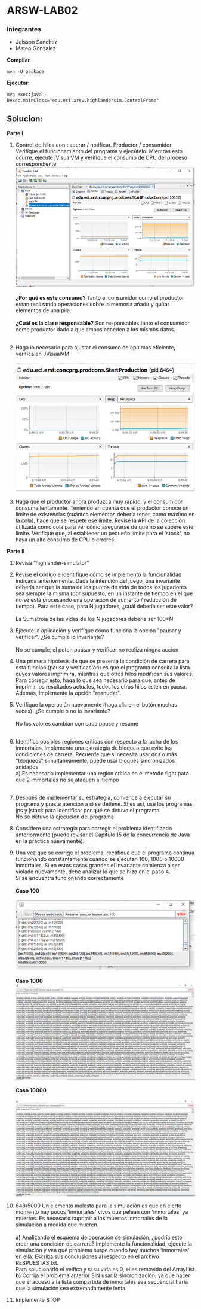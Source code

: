 # ARSW-LAB02

### Integrantes

- Jeisson Sanchez
- Mateo Gonzalez

**Compilar**

~~~
mvn -U package
~~~

**Ejecutar:**

~~~
mvn exec:java -Dexec.mainClass="edu.eci.arsw.highlandersim.ControlFrame"
~~~

## Solucion:

**Parte I**

1. Control de hilos con esperar / notificar. Productor / consumidor
Verifique el funcionamiento del programa y ejecútelo. Mientras esto ocurre, ejecute jVisualVM y verifique el consumo de CPU del proceso correspondiente. 
![img](img/1a.PNG) <br><br> **¿Por qué es este consumo?** Tanto el consumidor como el productor estan realizando operaciones sobre la memoria añadir y quitar elementos de una pila. <br><br>**¿Cuál es la clase responsable?** Son responsables tanto el consumidor como productor dado a que ambos acceden a los mismos datos. <br><br>

2. Haga lo necesario para ajustar el consumo de cpu mas eficiente, verifica en JVisualVM <br> <br>![img2](img/2a.PNG)
3. Haga que el productor ahora produzca muy rápido, y el consumidor consume lentamente. Teniendo en cuenta que el productor conoce un límite de existencias (cuántos elementos debería tener, como máximo en la cola), hace que se respete ese límite. Revise la API de la colección utilizada como cola para ver cómo asegurarse de que no se supere este límite. Verifique que, al establecer un pequeño límite para el 'stock', no haya un alto consumo de CPU o errores.

**Parte II**
1. Revisa “highlander-simulator”
2. Revise el código e identifique cómo se implementó la funcionalidad indicada anteriormente. Dada la intención del juego, una invariante debería ser que la suma de los puntos de vida de todos los jugadores sea siempre la misma (por supuesto, en un instante de tiempo en el que no se está procesando una operación de aumento / reducción de tiempo). Para este caso, para N jugadores, ¿cuál debería ser este valor? <br><br> La Sumatroia de las vidas de los N jugadores deberia ser 100*N

3. Ejecute la aplicación y verifique cómo funciona la opción "pausar y verificar". ¿Se cumple lo invariante? <br><br> No se cumple, el poton pausar y verificar no realiza ningna accion <br>
4. Una primera hipótesis de que se presenta la condición de carrera para esta función (pausa y verificación) es que el programa consulta la lista cuyos valores imprimirá, mientras que otros hilos modifican sus valores. Para corregir esto, haga lo que sea necesario para que, antes de imprimir los resultados actuales, todos los otros hilos estén en pausa. Además, implemente la opción "reanudar".
5. Verifique la operación nuevamente (haga clic en el botón muchas veces). ¿Se cumple o no la invariante? <br><br> No los valores cambian con cada pause y resume <br><br>
6. Identifica posibles regiones críticas con respecto a la lucha de los inmortales. Implemente una estrategia de bloqueo que evite las condiciones de carrera. Recuerde que si necesita usar dos o más "bloqueos" simultáneamente, puede usar bloques sincronizados anidados<br> a) Es necesario implementar una region critica en el metodo fight para que 2 immortales no se ataquen al tiempo <br><br>
7. Después de implementar su estrategia, comience a ejecutar su programa y preste atención a si se detiene. Si es así, use los programas jps y jstack para identificar por qué se detuvo el programa. <br> No se detuvo la ejecucion del programa
8. Considere una estrategia para corregir el problema identificado anteriormente (puede revisar el Capítulo 15 de la concurrencia de Java en la práctica nuevamente).
9. Una vez que se corrige el problema, rectifique que el programa continúa funcionando constantemente cuando se ejecutan 100, 1000 o 10000 inmortales. Si en estos casos grandes el invariante comienza a ser violado nuevamente, debe analizar lo que se hizo en el paso 4. <br> Si se encuentra funcionando correctamente <br><br> **Caso 100** <br><br> ![100](img/100img.PNG) <br><br> **Caso 1000** ![1000](img/1000img.PNG)<br><br> **Caso 10000**<br><br> ![10000](img/10000img.PNG)
10. 648/5000
Un elemento molesto para la simulación es que en cierto momento hay pocos 'inmortales' vivos que pelean con 'inmortales' ya muertos. Es necesario suprimir a los muertos inmortales de la simulación a medida que mueren.<br><br> **a)** Analizando el esquema de operación de simulación, ¿podría esto crear una condición de carrera? Implemente la funcionalidad, ejecute la simulación y vea qué problema surge cuando hay muchos 'inmortales' en ella. Escriba sus conclusiones al respecto en el archivo RESPUESTAS.txt.<br>Para solucionarlo el veifica y si su vida es 0, el es removido del ArrayList<br>**b)** Corrija el problema anterior SIN usar la sincronización, ya que hacer que el acceso a la lista compartida de inmortales sea secuencial haría que la simulación sea extremadamente lenta.
11. Implemente STOP
